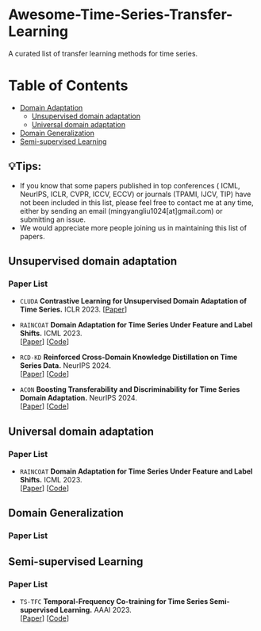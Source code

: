 # Awesome-Time-Series-Transfer-Learning


A curated list of transfer learning methods for time series.

# Table of Contents

- [Domain Adaptation](#Unsupervised-domain-adaptation)
  - [Unsupervised domain adaptation](#Unsupervised-domain-adaptation)
  - [Universal domain adaptation](#Universal-domain-adaptation)
- [Domain Generalization](#Domain-Generalization)
- [Semi-supervised Learning](#Semi-supervised-Learning)

## 💡Tips:

- If you know that some papers published in top conferences ( ICML, NeurlPS, ICLR, CVPR, ICCV, ECCV) or journals (TPAMI, IJCV, TIP) have not been included in this list, please feel free to contact me at any time, either by sending an email (mingyangliu1024[at]gmail.com) or submitting an issue.
- We would appreciate more people joining us in maintaining this list of papers.  

## Unsupervised domain adaptation

### Paper List

- `CLUDA` **Contrastive Learning for Unsupervised Domain Adaptation of Time Series.** ICLR 2023.
  [[Paper](https://openreview.net/forum?id=xPkJYRsQGM)]

- `RAINCOAT` **Domain Adaptation for Time Series Under Feature and Label Shifts.** ICML 2023.  
  [[Paper](https://proceedings.mlr.press/v202/he23b.html)] [[Code](https://github.com/mims-harvard/Raincoat)]

- `RCD-KD` **Reinforced Cross-Domain Knowledge Distillation on Time Series Data.** NeurIPS 2024.  
  [[Paper](https://openreview.net/pdf?id=tUHABDZP0Q)] [[Code](https://github.com/xuqing88/Reinforced-Cross-Domain-Knowledge-Distillation-on-Time-Series-Data)]

- `ACON` **Boosting Transferability and Discriminability for Time Series Domain Adaptation.** NeurIPS 2024.  
  [[Paper](https://openreview.net/pdf?id=cIBSsXowMr)] [[Code](https://github.com/mingyangliu1024/ACON)] 

## Universal domain adaptation

### Paper List

- `RAINCOAT` **Domain Adaptation for Time Series Under Feature and Label Shifts.** ICML 2023.  
  [[Paper](https://proceedings.mlr.press/v202/he23b.html)] [[Code](https://github.com/mims-harvard/Raincoat)]


## Domain Generalization

### Paper List


## Semi-supervised Learning
### Paper List

- `TS-TFC` **Temporal-Frequency Co-training for Time Series Semi-supervised Learning.** AAAI 2023.  
  [[Paper](https://ojs.aaai.org/index.php/AAAI/article/view/26072)] [[Code](https://github.com/qianlima-lab/TS-TFC)]



